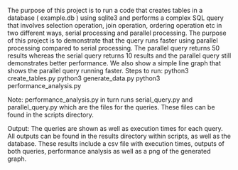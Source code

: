 The purpose of this project is to run a code that creates tables in a database ( example.db ) using sqlite3 and performs a complex SQL query that involves selection operation, join operation, ordering operation etc in two different ways, serial processing and parallel processing. The purpose of this project is to demonstrate that the query runs faster using parallel processing compared to serial processing. The parallel query returns 50 results whereas the serial query returns 10 results and the parallel query still demonstrates better performance. 
We also show a simple line graph that shows the parallel query running faster.
Steps to run:
python3 create_tables.py
python3 generate_data.py
python3 performance_analysis.py 

Note:
performance_analysis.py in turn runs serial_query.py and parallel_query.py which are the files for the queries. These files can be found in the scripts directory.

Output:
The queries are shown as well as execution times for each query. All outputs can be found in the results directory within scripts, as well as the database. These results include a csv file with execution times, outputs of both queries, performance analysis as well as a png of the generated graph.
